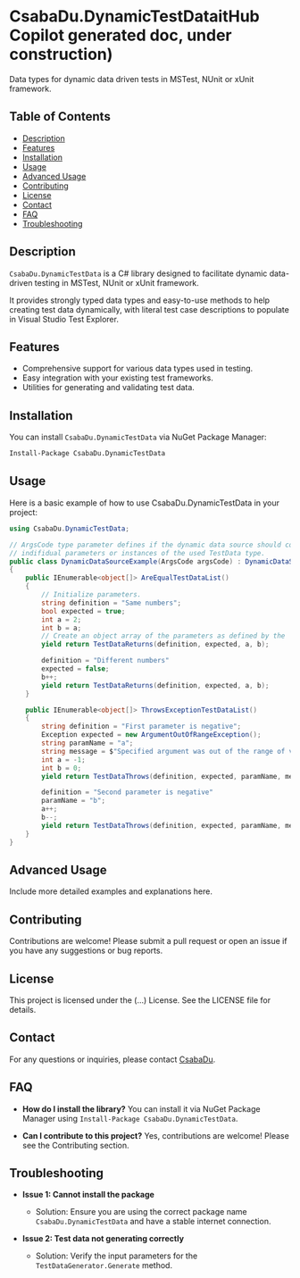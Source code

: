 # CsabaDu.DynamicTestDataitHub Copilot generated doc, under construction)

Data types for dynamic data driven tests in MSTest, NUnit or xUnit framework.

## Table of Contents
- [Description](#description)
- [Features](#features)
- [Installation](#installation)
- [Usage](#usage)
- [Advanced Usage](#advanced-usage)
- [Contributing](#contributing)
- [License](#license)
- [Contact](#contact)
- [FAQ](#faq)
- [Troubleshooting](#troubleshooting)

## Description

`CsabaDu.DynamicTestData` is a C# library designed to facilitate dynamic data-driven testing in MSTest, NUnit or xUnit framework.

It provides strongly typed data types and easy-to-use methods to help creating test data dynamically, with literal test case descriptions to populate in Visual Studio Test Explorer.

## Features

- Comprehensive support for various data types used in testing.
- Easy integration with your existing test frameworks.
- Utilities for generating and validating test data.

## Installation

You can install `CsabaDu.DynamicTestData` via NuGet Package Manager:

```bash
Install-Package CsabaDu.DynamicTestData
```

## Usage

Here is a basic example of how to use CsabaDu.DynamicTestData in your project:

```csharp
using CsabaDu.DynamicTestData;

// ArgsCode type parameter defines if the dynamic data source should consist of
// indifidual parameters or instances of the used TestData type.
public class DynamicDataSourceExample(ArgsCode argsCode) : DynamicDataSource(argsCode)
{
    public IEnumerable<object[]> AreEqualTestDataList()
    {
        // Initialize parameters.
        string definition = "Same numbers";
        bool expected = true;
        int a = 2;
        int b = a;
        // Create an object array of the parameters as defined by the 'argsCode' parameter.
        yield return TestDataReturns(definition, expected, a, b);

        definition = "Different numbers"
        expected = false;
        b++;
        yield return TestDataReturns(definition, expected, a, b);
    }

    public IEnumerable<object[]> ThrowsExceptionTestDataList()
    {
        string definition = "First parameter is negative";
        Exception expected = new ArgumentOutOfRangeException();
        string paramName = "a";
        string message = $"Specified argument was out of the range of valid values. Parameter name: {paramName}"
        int a = -1;
        int b = 0;
        yield return TestDataThrows(definition, expected, paramName, message, a, b);

        definition = "Second parameter is negative"
        paramName = "b";
        a++;
        b--;
        yield return TestDataThrows(definition, expected, paramName, message, a, b);
    }
}
```

## Advanced Usage

Include more detailed examples and explanations here.

## Contributing

Contributions are welcome! Please submit a pull request or open an issue if you have any suggestions or bug reports.

## License

This project is licensed under the (...) License. See the LICENSE file for details.

## Contact

For any questions or inquiries, please contact [CsabaDu](https://github.com/CsabaDu).

## FAQ

- **How do I install the library?**
  You can install it via NuGet Package Manager using `Install-Package CsabaDu.DynamicTestData`.

- **Can I contribute to this project?**
  Yes, contributions are welcome! Please see the Contributing section.

## Troubleshooting

- **Issue 1: Cannot install the package**
  - Solution: Ensure you are using the correct package name `CsabaDu.DynamicTestData` and have a stable internet connection.

- **Issue 2: Test data not generating correctly**
  - Solution: Verify the input parameters for the `TestDataGenerator.Generate` method.
